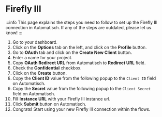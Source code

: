 # Firefly III

:::info
This page explains the steps you need to follow to set up the Firefly III
connection in Automatisch. If any of the steps are outdated, please let us know!
:::

1. Go to your dashboard.
2. Click on the **Options** tab on the left, and click on the **Profile** button.
3. Go to **OAuth** tab and click on the **Create New Client** button.
4. Enter a name for your project.
5. Copy **OAuth Redirect URL** from Automatisch to **Redirect URL** field.
6. Check the **Confidential** checkbox.
7. Click on the **Create** button.
8. Copy the **Client ID** value from the following popup to the `Client ID` field on Automatisch.
9. Copy the **Secret** value from the following popup to the `Client Secret` field on Automatisch.
10. Fill **Instance URL** with your Firefly III instance url.
11. Click **Submit** button on Automatisch.
12. Congrats! Start using your new Firefly III connection within the flows.
